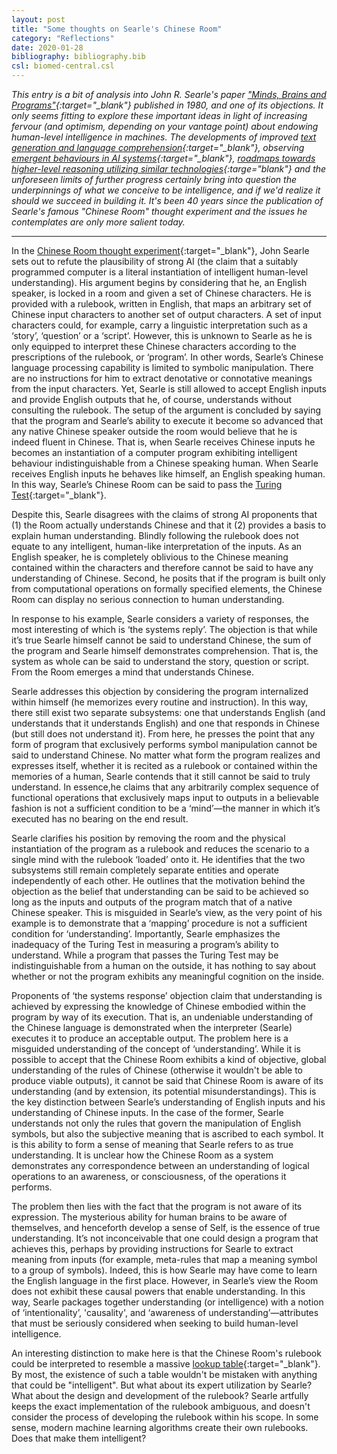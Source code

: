 ```yaml
---
layout: post
title: "Some thoughts on Searle's Chinese Room"
category: "Reflections"
date: 2020-01-28
bibliography: bibliography.bib
csl: biomed-central.csl
---
```

*This entry is a bit of analysis into John R. Searle's paper ["Minds, Brains and Programs"](http://cogprints.org/7150/1/10.1.1.83.5248.pdf){:target="_blank"} published in 1980, and one of its objections. It only seems fitting to explore these important ideas in light of increasing fervour (and optimism, depending on your vantage point) about endowing human-level intelligence in machines. The developments of improved [text generation and language comprehension](https://openai.com/blog/better-language-models/){:target="_blank"}, observing [emergent behaviours in AI systems](https://deepmind.com/blog/article/capture-the-flag-science){:target="_blank"}, [roadmaps towards higher-level reasoning utilizing similar technologies](https://arxiv.org/abs/1709.08568){:targe="blank"} and the unforeseen limits of further progress certainly bring into question the underpinnings of what we conceive to be intelligence, and if we'd realize it should we succeed in building it. It's been 40 years since the publication of Searle's famous "Chinese Room" thought experiment and the issues he contemplates are only more salient today.*

---


In the [Chinese Room thought experiment](https://plato.stanford.edu/entries/chinese-room/){:target="_blank"}, John Searle sets out to refute the plausibility of strong AI (the claim that a suitably programmed computer is a literal instantiation of intelligent human-level understanding). His argument begins by considering that he, an English speaker, is locked in a room and given a set of Chinese characters. He is provided with a rulebook, written in English, that maps an arbitrary set of Chinese input characters to another set of output characters. A set of input characters could, for example, carry a linguistic interpretation such as a ‘story’, ‘question’ or a ‘script’. However, this is unknown to Searle as he is only equipped to interpret these Chinese characters according to the prescriptions of the rulebook, or ‘program’. In other words, Searle’s Chinese language processing capability is limited to symbolic manipulation. There are no instructions for him to extract denotative or connotative meanings from the input characters. Yet, Searle is still allowed to accept English inputs and provide English outputs that he, of course, understands without consulting the rulebook. The setup of the argument is concluded by saying that the program and Searle’s ability to execute it become so advanced that any native Chinese speaker outside the room would believe that he is indeed fluent in Chinese. That is, when Searle receives Chinese inputs he becomes an instantiation of a computer program exhibiting intelligent behaviour indistinguishable from a Chinese speaking human. When Searle receives English inputs he behaves like himself, an English speaking human. In this way, Searle’s Chinese Room can be said to pass the [Turing Test](https://plato.stanford.edu/entries/turing-test/){:target="_blank"}.

Despite this, Searle disagrees with the claims of strong AI proponents that (1) the Room actually understands Chinese and that it (2) provides a basis to explain human understanding. Blindly following the rulebook does not equate to any intelligent, human-like interpretation of the inputs. As an English speaker, he is completely oblivious to the Chinese meaning contained within the characters and therefore cannot be said to have any understanding of Chinese. Second, he posits that if the program is built only from computational operations on formally specified elements, the Chinese Room can display no serious connection to human understanding. 

In response to his example, Searle considers a variety of responses, the most interesting of which is ‘the systems reply’. The objection is that while it’s true Searle himself cannot be said to understand Chinese, the sum of the program and Searle himself demonstrates comprehension. That is, the system as whole can be said to understand the story, question or script. From the Room emerges a mind that understands Chinese.

Searle addresses this objection by considering the program internalized within himself (he memorizes every routine and instruction). In this way, there still exist two separate subsystems: one that understands English (and understands that it understands English) and one that responds in Chinese (but still does not understand it). From here, he presses the point that any form of program that exclusively performs symbol manipulation cannot be said to understand Chinese. No matter what form the program realizes and expresses itself, whether it is recited as a rulebook or contained within the memories of a human, Searle contends that it still cannot be said to truly understand. In essence,he claims that any arbitrarily complex sequence of functional operations that exclusively maps input to outputs in a believable fashion is not a sufficient condition to be a ‘mind’—the manner in which it’s executed has no bearing on the end result.

Searle clarifies his position by removing the room and the physical instantiation of the program as a rulebook and reduces the scenario to a single mind with the rulebook ‘loaded’ onto it. He identifies that the two subsystems still remain completely separate entities and operate independently of each other. He outlines that the motivation behind the objection as the belief that understanding can be said to be achieved so long as the inputs and outputs of the program match that of a native Chinese speaker. This is misguided in Searle’s view, as the very point of his example is to demonstrate that a ‘mapping’ procedure is not a sufficient condition for ‘understanding’. Importantly, Searle emphasizes the inadequacy of the Turing Test in measuring a program’s ability to understand. While a program that passes the Turing Test may be indistinguishable from a human on the outside, it has nothing to say about whether or not the program exhibits any meaningful cognition on the inside. 

Proponents of ‘the systems response’ objection claim that understanding is achieved by expressing the knowledge of Chinese embodied within the program by way of its execution. That is, an undeniable understanding of the Chinese language is demonstrated when the interpreter (Searle) executes it to produce an acceptable output. The problem here is a misguided understanding of the concept of ‘understanding’. While it is possible to accept that the Chinese Room exhibits a kind of objective, global understanding of the rules of Chinese (otherwise it wouldn't be able to produce viable outputs), it cannot be said that Chinese Room is aware of its understanding (and by extension, its potential misunderstandings). This is the key distinction between Searle’s understanding of English inputs and his understanding of Chinese inputs. In the case of the former, Searle understands not only the rules that govern the manipulation of English symbols, but also the subjective meaning that is ascribed to each symbol. It is this ability to form a sense of meaning that Searle refers to as true understanding. It is unclear how the Chinese Room as a system demonstrates any correspondence between an understanding of logical operations to an awareness, or consciousness, of the operations it performs.

The problem then lies with the fact that the program is not aware of its expression. The mysterious ability for human brains to be aware of themselves, and henceforth develop a sense of Self, is the essence of true understanding. It’s not inconceivable that one could design a program that achieves this, perhaps by providing instructions for Searle to extract meaning from inputs (for example, meta-rules that map a meaning symbol to a group of symbols). Indeed, this is how Searle may have come to learn the English language in the first place. However, in Searle’s view the Room does not exhibit these causal powers that enable understanding. In this way, Searle packages together understanding (or intelligence) with a notion of ‘intentionality’, 'causality', and ‘awareness of understanding’—attributes that must be seriously considered when seeking to build human-level intelligence.

An interesting distinction to make here is that the Chinese Room's rulebook could be interpreted to resemble a massive [lookup table](https://en.wikipedia.org/wiki/Lookup_table){:target="_blank"}. By most, the existence of such a table wouldn't be mistaken with anything that could be "intelligent". But what about its expert utilization by Searle? What about the design and development of the rulebook? Searle artfully keeps the exact implementation of the rulebook ambiguous, and doesn't consider the process of developing the rulebook within his scope. In some sense, modern machine learning algorithms create their own rulebooks. Does that make them intelligent? 